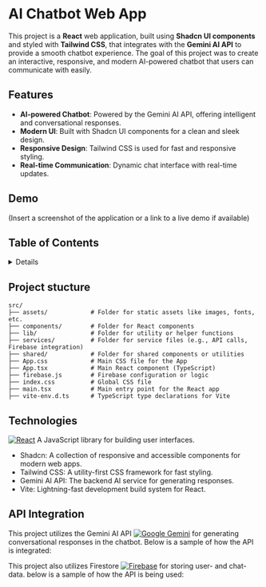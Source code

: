# AI Chatbot Web App

This project is a **React** web application, built using **Shadcn UI components** and styled with **Tailwind CSS**, that integrates with the **Gemini AI API** to provide a smooth chatbot experience. The goal of this project was to create an interactive, responsive, and modern AI-powered chatbot that users can communicate with easily.

## Features

- **AI-powered Chatbot**: Powered by the Gemini AI API, offering intelligent and conversational responses.
- **Modern UI**: Built with Shadcn UI components for a clean and sleek design.
- **Responsive Design**: Tailwind CSS is used for fast and responsive styling.
- **Real-time Communication**: Dynamic chat interface with real-time updates.

## Demo

(Insert a screenshot of the application or a link to a live demo if available)

## Table of Contents

<details>
  <ol>
    <li>
      <a href="#about-the-project">About The Project</a>
      <ul>
        <li><a href="#built-with">Built With</a></li>
      </ul>
    </li>
    <li>
      <a href="#getting-started">Getting Started</a>
      <ul>
        <li><a href="#prerequisites">Prerequisites</a></li>
        <li><a href="#installation">Installation</a></li>
      </ul>
    </li>
    <li><a href="#usage">Usage</a></li>
    <li><a href="#roadmap">Roadmap</a></li>
    <li><a href="#contributing">Contributing</a></li>
    <li><a href="#license">License</a></li>
    <li><a href="#contact">Contact</a></li>
    <li><a href="#acknowledgments">Acknowledgments</a></li>
  </ol>
</details>

## Project stucture 
```
src/
├── assets/            # Folder for static assets like images, fonts, etc.
├── components/        # Folder for React components
├── lib/               # Folder for utility or helper functions
├── services/          # Folder for service files (e.g., API calls, Firebase integration)
├── shared/            # Folder for shared components or utilities
├── App.css            # Main CSS file for the App
├── App.tsx            # Main React component (TypeScript)
├── firebase.js        # Firebase configuration or logic
├── index.css          # Global CSS file
├── main.tsx           # Main entry point for the React app
├── vite-env.d.ts      # TypeScript type declarations for Vite
```

## Technologies
[![React](https://img.shields.io/badge/React-%2320232a.svg?logo=react&logoColor=%2361DAFB)](#) 
  A JavaScript library for building user interfaces.
* Shadcn: A collection of responsive and accessible components for modern web apps.
* Tailwind CSS: A utility-first CSS framework for fast styling.
* Gemini AI API: The backend AI service for generating responses.
* Vite: Lightning-fast development build system for React.

## API Integration
This project utilizes the Gemini AI API [![Google Gemini](https://img.shields.io/badge/Google%20Gemini-886FBF?logo=googlegemini&logoColor=fff)](#) for generating conversational responses in the chatbot. Below is a sample of how the API is integrated:

This project also utilizes Firestore [![Firebase](https://img.shields.io/badge/Firebase-039BE5?logo=Firebase&logoColor=white)](#)
 for storing user- and chat-data. below is a sample of how the API is being used:


[React.js]: https://img.shields.io/badge/React-20232A?style=for-the-badge&logo=react&logoColor=61DAFB
[React-url]: https://reactjs.org/
[Shadcn]: https://img.shields.io/badge/shadcn/ui-000000?style=for-the-badge&logo=shadcn/ui&logoColor=white
[Shadcn-url]: https://ui.shadcn.com/
[Tailwindcss]: https://img.shields.io/badge/Tailwind_CSS-grey?style=for-the-badge&logo=tailwind-css&logoColor=38B2AC
[Tailwind-url]: https://tailwindcss.com


   

